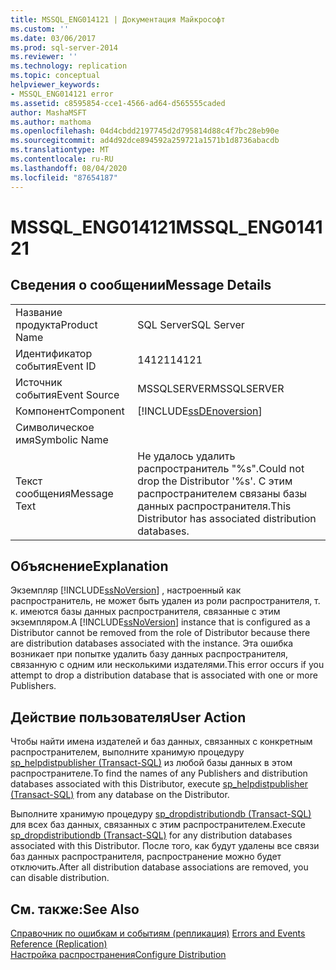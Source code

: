 ```yaml
---
title: MSSQL_ENG014121 | Документация Майкрософт
ms.custom: ''
ms.date: 03/06/2017
ms.prod: sql-server-2014
ms.reviewer: ''
ms.technology: replication
ms.topic: conceptual
helpviewer_keywords:
- MSSQL_ENG014121 error
ms.assetid: c8595854-cce1-4566-ad64-d565555caded
author: MashaMSFT
ms.author: mathoma
ms.openlocfilehash: 04d4cbdd2197745d2d795814d88c4f7bc28eb90e
ms.sourcegitcommit: ad4d92dce894592a259721a1571b1d8736abacdb
ms.translationtype: MT
ms.contentlocale: ru-RU
ms.lasthandoff: 08/04/2020
ms.locfileid: "87654187"
---
```

# <a name="mssql_eng014121"></a><span data-ttu-id="a2a24-102">MSSQL_ENG014121</span><span class="sxs-lookup"><span data-stu-id="a2a24-102">MSSQL_ENG014121</span></span>
    
## <a name="message-details"></a><span data-ttu-id="a2a24-103">Сведения о сообщении</span><span class="sxs-lookup"><span data-stu-id="a2a24-103">Message Details</span></span>  
  
|||  
|-|-|  
|<span data-ttu-id="a2a24-104">Название продукта</span><span class="sxs-lookup"><span data-stu-id="a2a24-104">Product Name</span></span>|<span data-ttu-id="a2a24-105">SQL Server</span><span class="sxs-lookup"><span data-stu-id="a2a24-105">SQL Server</span></span>|  
|<span data-ttu-id="a2a24-106">Идентификатор события</span><span class="sxs-lookup"><span data-stu-id="a2a24-106">Event ID</span></span>|<span data-ttu-id="a2a24-107">14121</span><span class="sxs-lookup"><span data-stu-id="a2a24-107">14121</span></span>|  
|<span data-ttu-id="a2a24-108">Источник события</span><span class="sxs-lookup"><span data-stu-id="a2a24-108">Event Source</span></span>|<span data-ttu-id="a2a24-109">MSSQLSERVER</span><span class="sxs-lookup"><span data-stu-id="a2a24-109">MSSQLSERVER</span></span>|  
|<span data-ttu-id="a2a24-110">Компонент</span><span class="sxs-lookup"><span data-stu-id="a2a24-110">Component</span></span>|[!INCLUDE[ssDEnoversion](../../includes/ssdenoversion-md.md)]|  
|<span data-ttu-id="a2a24-111">Символическое имя</span><span class="sxs-lookup"><span data-stu-id="a2a24-111">Symbolic Name</span></span>||  
|<span data-ttu-id="a2a24-112">Текст сообщения</span><span class="sxs-lookup"><span data-stu-id="a2a24-112">Message Text</span></span>|<span data-ttu-id="a2a24-113">Не удалось удалить распространитель "%s".</span><span class="sxs-lookup"><span data-stu-id="a2a24-113">Could not drop the Distributor '%s'.</span></span> <span data-ttu-id="a2a24-114">С этим распространителем связаны базы данных распространителя.</span><span class="sxs-lookup"><span data-stu-id="a2a24-114">This Distributor has associated distribution databases.</span></span>|  
  
## <a name="explanation"></a><span data-ttu-id="a2a24-115">Объяснение</span><span class="sxs-lookup"><span data-stu-id="a2a24-115">Explanation</span></span>  
 <span data-ttu-id="a2a24-116">Экземпляр [!INCLUDE[ssNoVersion](../../includes/ssnoversion-md.md)] , настроенный как распространитель, не может быть удален из роли распространителя, т. к. имеются базы данных распространителя, связанные с этим экземпляром.</span><span class="sxs-lookup"><span data-stu-id="a2a24-116">A [!INCLUDE[ssNoVersion](../../includes/ssnoversion-md.md)] instance that is configured as a Distributor cannot be removed from the role of Distributor because there are distribution databases associated with the instance.</span></span> <span data-ttu-id="a2a24-117">Эта ошибка возникает при попытке удалить базу данных распространителя, связанную с одним или несколькими издателями.</span><span class="sxs-lookup"><span data-stu-id="a2a24-117">This error occurs if you attempt to drop a distribution database that is associated with one or more Publishers.</span></span>  
  
## <a name="user-action"></a><span data-ttu-id="a2a24-118">Действие пользователя</span><span class="sxs-lookup"><span data-stu-id="a2a24-118">User Action</span></span>  
 <span data-ttu-id="a2a24-119">Чтобы найти имена издателей и баз данных, связанных с конкретным распространителем, выполните хранимую процедуру [sp_helpdistpublisher &#40;Transact-SQL&#41;](/sql/relational-databases/system-stored-procedures/sp-helpdistpublisher-transact-sql) из любой базы данных в этом распространителе.</span><span class="sxs-lookup"><span data-stu-id="a2a24-119">To find the names of any Publishers and distribution databases associated with this Distributor, execute [sp_helpdistpublisher &#40;Transact-SQL&#41;](/sql/relational-databases/system-stored-procedures/sp-helpdistpublisher-transact-sql) from any database on the Distributor.</span></span>  
  
 <span data-ttu-id="a2a24-120">Выполните хранимую процедуру [sp_dropdistributiondb &#40;Transact-SQL&#41;](/sql/relational-databases/system-stored-procedures/sp-dropdistributiondb-transact-sql) для всех баз данных, связанных с этим распространителем.</span><span class="sxs-lookup"><span data-stu-id="a2a24-120">Execute [sp_dropdistributiondb &#40;Transact-SQL&#41;](/sql/relational-databases/system-stored-procedures/sp-dropdistributiondb-transact-sql) for any distribution databases associated with this Distributor.</span></span> <span data-ttu-id="a2a24-121">После того, как будут удалены все связи баз данных распространителя, распространение можно будет отключить.</span><span class="sxs-lookup"><span data-stu-id="a2a24-121">After all distribution database associations are removed, you can disable distribution.</span></span>  
  
## <a name="see-also"></a><span data-ttu-id="a2a24-122">См. также:</span><span class="sxs-lookup"><span data-stu-id="a2a24-122">See Also</span></span>  
 <span data-ttu-id="a2a24-123">[Справочник по ошибкам и событиям (репликация)](errors-and-events-reference-replication.md) </span><span class="sxs-lookup"><span data-stu-id="a2a24-123">[Errors and Events Reference &#40;Replication&#41;](errors-and-events-reference-replication.md) </span></span>  
 [<span data-ttu-id="a2a24-124">Настройка распространения</span><span class="sxs-lookup"><span data-stu-id="a2a24-124">Configure Distribution</span></span>](configure-distribution.md)  
  
  
